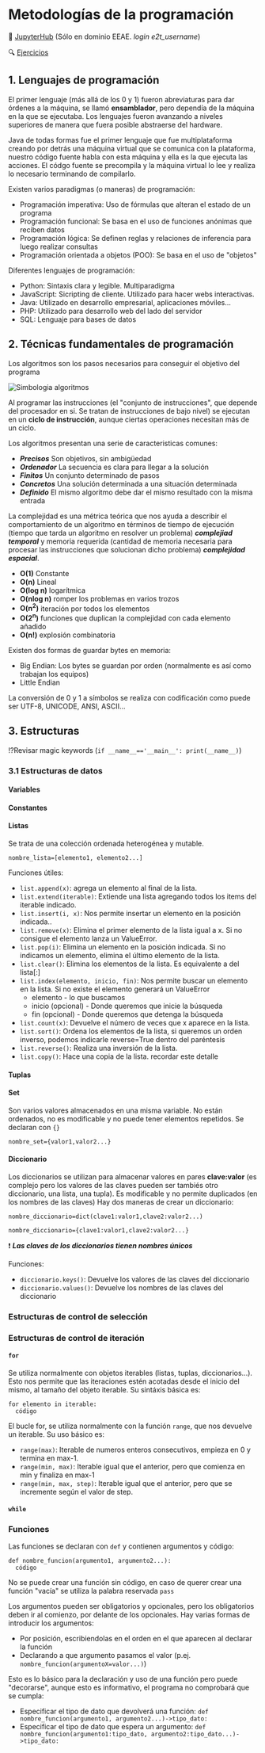 # Metodologías de la programación

:link: [JupyterHub](https://bb.eeae.es/hub/login?next=%2Fhub%2F) (Sólo en dominio EEAE. *login e2t_username*)

:mag: [Ejercicios](https://github.com/13sauca13/PRG/tree/master/MF5.2%20Metodolog%C3%ADas%20de%20la%20programaci%C3%B3n/Codigo)

## 1. Lenguajes de programación
El primer lenguaje (más allá de los 0 y 1) fueron abreviaturas para dar órdenes a la máquina, se llamó **ensamblador**, pero dependía de la máquina en la que se ejecutaba. Los lenguajes fueron avanzando a niveles superiores de manera que fuera posible abstraerse del hardware.

Java de todas formas fue el primer lenguaje que fue multiplataforma creando por detrás una máquina virtual que se comunica con la plataforma, nuestro código fuente habla con esta máquina y ella es la que ejecuta las acciones. El códgo fuente se precompila y la máquina virtual lo lee y realiza lo necesario terminando de compilarlo.

Existen varios paradigmas (o maneras) de programación:
+ Programación imperativa: Uso de fórmulas que alteran el estado de un programa
+ Programación funcional: Se basa en el uso de funciones anónimas que reciben datos
+ Programación lógica: Se definen reglas y relaciones de inferencia para luego realizar consultas
+ Programación orientada a objetos (POO): Se basa en el uso de "objetos"

Diferentes lenguajes de programación:
+ Python: Sintaxis clara y legible. Multiparadigma
+ JavaScript: Sicripting de cliente. Utilizado para hacer webs interactivas.
+ Java: Utilizado en desarrollo empresarial, aplicaciones móviles...
+ PHP: Utilizado para desarrollo web del lado del servidor
+ SQL: Lenguaje para bases de datos

## 2. Técnicas fundamentales de programación
Los algoritmos son los pasos necesarios para conseguir el objetivo del programa

![Simbologia algoritmos](https://github.com/13sauca13/PRG/blob/master/Recursos/Simbolos%20diagramas%20de%20flujo.PNG)

Al programar las instrucciones (el "conjunto de instrucciones", que depende del procesador en si. Se tratan de instrucciones de bajo nivel) se ejecutan en un **ciclo de instrucción**, aunque ciertas operaciones necesitan más de un ciclo.

Los algoritmos presentan una serie de caracteristicas comunes:
+ ***Precisos*** Son objetivos, sin ambigüedad
+ ***Ordenador*** La secuencia es clara para llegar a la solución
+ ***Finitos*** Un conjunto determinado de pasos
+ ***Concretos*** Una solución determinada a una situación determinada
+ ***Definido*** El mismo algoritmo debe dar el mismo resultado con la misma entrada

La complejidad es una métrica teórica que nos ayuda a describir el comportamiento de un algoritmo en términos de tiempo de ejecución (tiempo que tarda un algoritmo en resolver un problema) ***complejiad temporal*** y memoria requerida (cantidad de memoria necesaria para procesar las instrucciones que solucionan dicho problema) ***complejidad espacial***.
+ **O(1)** Constante
+ **O(n)** Lineal
+ **O(log n)** logarítmica
+ **O(nlog n)** romper los problemas en varios trozos
+ **O(n<sup>2</sup>)** iteración por todos los elementos
+ **O(2<sup>n</sup>)** funciones que duplican la complejidad con cada elemento añadido
+ **O(n!)** explosión combinatoria

Existen dos formas de guardar bytes en memoria:
+ Big Endian: Los bytes se guardan por orden (normalmente es así como trabajan los equipos)
+ Little Endian

La conversión de 0 y 1 a símbolos se realiza con codificación como puede ser UTF-8, UNICODE, ANSI, ASCII...

## 3. Estructuras
:interrobang:Revisar magic keywords (```if __name__=='__main__': print(__name__)```)
### 3.1 Estructuras de datos
#### Variables
#### Constantes
#### Listas
Se trata de una colección ordenada heterogénea y mutable.
```
nombre_lista=[elemento1, elemento2...]
```
Funciones útiles:
+ ```list.append(x)```: agrega un elemento al final de la lista.
+ ```list.extend(iterable)```: Extiende una lista agregando todos los items del iterable indicado.
+ ```list.insert(i, x)```: Nos permite insertar un elemento en la posición indicada..
+ ```list.remove(x)```: Elimina el primer elemento de la lista igual a x. Si no consigue el elemento lanza un ValueError.
+ ```list.pop(i)```: Elimina un elemento en la posición indicada. Si no indicamos un elemento, elimina el último elemento de la lista.
+ ```list.clear()```: Elimina los elementos de la lista. Es equivalente a del lista[:]
+ ```list.index(elemento, inicio, fin)```: Nos permite buscar un elemento en la lista. Si no existe el elemento generará un ValueError
  + elemento - lo que buscamos
  + inicio (opcional) - Donde queremos que inicie la búsqueda
  + fin (opcional) - Donde queremos que detenga la búsqueda
+ ```list.count(x)```: Devuelve el número de veces que x aparece en la lista.
+ ```list.sort()```: Ordena los elementos de la lista, si queremos un orden inverso, podemos indicarle reverse=True dentro del paréntesis
+ ```list.reverse()```: Realiza una inversión de la lista.
+ ```list.copy()```: Hace una copia de la lista. recordar este detalle
#### Tuplas
#### Set
Son varios valores almacenados en una misma variable. No están ordenados, no es modificable y no puede tener elementos repetidos. Se declaran con ```{}```
```
nombre_set={valor1,valor2...}
```
#### Diccionario
Los diccionarios se utilizan para almacenar valores en pares **clave:valor** (es complejo pero los valores de las claves pueden ser tambiés otro diccionario, una lista, una tupla). Es modificable y no permite duplicados (en los nombres de las claves)
Hay dos maneras de crear un diccionario:
```
nombre_diccionario=dict(clave1:valor1,clave2:valor2...)
```
```
nombre_diccionario={clave1:valor1,clave2:valor2...}
```
:exclamation: ***Las claves de los diccionarios tienen nombres únicos***

Funciones:
+ ```diccionario.keys()```: Devuelve los valores de las claves del diccionario
+ ```diccionario.values()```:  Devuelve los nombres de las claves del diccionario

### Estructuras de control de selección

### Estructuras de control de iteración
#### ```for```
Se utiliza normalmente con objetos iterables (listas, tuplas, diccionarios...). Esto nos permite que las iteraciones estén acotadas desde el inicio del mismo, al tamaño del objeto iterable. Su sintáxis básica es:
```
for elemento in iterable:
  código
```
El bucle for, se utiliza normalmente con la función ```range```, que nos devuelve un iterable. Su uso básico es:
+ ```range(max)```: Iterable de numeros enteros consecutivos, empieza en 0 y termina en max-1.
+ ```range(min, max)```: Iterable igual que el anterior, pero que comienza en min y finaliza en max-1
+ ```range(min, max, step)```: Iterable igual que el anterior, pero que se incremente según el valor de step. 
#### ```while``` 

### Funciones
Las funciones se declaran con ```def``` y contienen argumentos y código:
```
def nombre_funcion(argumento1, argumento2...):
  código
```
No se puede crear una función sin código, en caso de querer crear una función "vacía" se utiliza la palabra reservada ```pass```

Los argumentos pueden ser obligatorios y opcionales, pero los obligatorios deben ir al comienzo, por delante de los opcionales. Hay varias formas de introducir los argumentos:
+ Por posición, escribiendolas en el orden en el que aparecen al declarar la función
+ Declarando a que argumento pasamos el valor (p.ej. ```nombre_funcion(argumentoX=valor...)```)

Esto es lo básico para la declaración y uso de una función pero puede "decorarse", aunque esto es informativo, el programa no comprobará que se cumpla:
+ Especificar el tipo de dato que devolverá una función: ```def nombre_funcion(argumento1, argumento2...)->tipo_dato:```
+ Especificar el tipo de dato que espera un argumento: ```def nombre_funcion(argumento1:tipo_dato, argumento2:tipo_dato...)->tipo_dato:```
